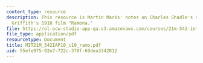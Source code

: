 ```yaml
---
content_type: resource
description: This resource is Martin Marks' notes on Charles Shadle's score for D.W.
  Griffith's 1910 film "Ramona."
file: https://ol-ocw-studio-app-qa.s3.amazonaws.com/courses/21m-542-interdisciplinary-approaches-to-musical-time-january-iap-2010/55efe97592e7722c378f69dea3342812_MIT21M_542IAP10_c10_ramo.pdf
file_type: application/pdf
resourcetype: Document
title: MIT21M_542IAP10_c10_ramo.pdf
uid: 55efe975-92e7-722c-378f-69dea3342812
---
```

